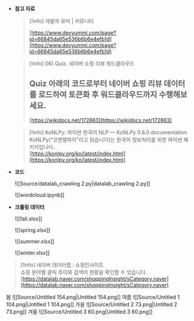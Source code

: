 - **참고 자료**
    
    > [!info] 개발자 유미 | 커뮤니티  
    >  
    > [https://www.devyummi.com/page?id=66845da65e536b6b6e4efb1d](https://www.devyummi.com/page?id=66845da65e536b6b6e4efb1d)  
    
    > [!info] 06) Quiz. 네이버 쇼핑 리뷰 워드클라우드  
    > ## Quiz 아래의 코드로부터 네이버 쇼핑 리뷰 데이터를 로드하여 토큰화 후 워드클라우드까지 수행해보세요.  
    > [https://wikidocs.net/172863](https://wikidocs.net/172863)  
    
    > [!info] KoNLPy: 파이썬 한국어 NLP — KoNLPy 0.6.0 documentation  
    > KoNLPy(“코엔엘파이”라고 읽습니다)는 한국어 정보처리를 위한 파이썬 패키지입니다.  
    > [https://konlpy.org/ko/latest/index.html](https://konlpy.org/ko/latest/index.html)  
    
      
    
- **코드**
    
    ![[Source/datalab_crawling 2.py|datalab_crawling 2.py]]
    
    ![[wordcloud.ipynb]]
    
      
    
- **크롤링 데이터**
    
    ![[fall.xlsx]]
    
    ![[spring.xlsx]]
    
    ![[summer.xlsx]]
    
    ![[winter.xlsx]]
    
      
    
  

> [!info] 네이버 데이터랩 : 쇼핑인사이트  
> 쇼핑 분야별 클릭 추이와 검색어 현황을 확인할 수 있습니다.  
> [https://datalab.naver.com/shoppingInsight/sCategory.naver](https://datalab.naver.com/shoppingInsight/sCategory.naver)  
  
봄
![[Source/Untitled 154.png|Untitled 154.png]]
여름
![[Source/Untitled 1 104.png|Untitled 1 104.png]]
가을
![[Source/Untitled 2 73.png|Untitled 2 73.png]]
겨울
![[Source/Untitled 3 60.png|Untitled 3 60.png]]